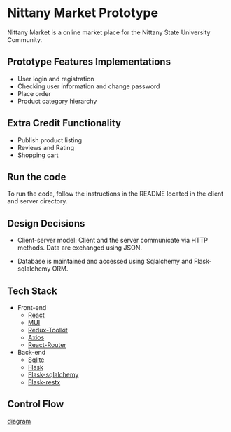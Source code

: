 # Nittany Market Prototype

Nittany Market is a online market place for the Nittany State University Community.

## Prototype Features Implementations

- User login and registration 
- Checking user information and change password 
- Place order
- Product category hierarchy

## Extra Credit Functionality
- Publish product listing
- Reviews and Rating
- Shopping cart

## Run the code

To run the code, follow the instructions in the README located in the client and server directory.

## Design Decisions
- Client-server model: Client and the server communicate via HTTP methods. Data are exchanged using JSON. 

- Database is maintained and accessed using Sqlalchemy and Flask-sqlalchemy ORM. 

## Tech Stack

- Front-end 
    - [React](https://reactjs.org/docs/getting-started.html)  
    - [MUI](https://mui.com/material-ui/getting-started/installation/)
    - [Redux-Toolkit](https://redux-toolkit.js.org/introduction/getting-started) 
    - [Axios](https://axios-http.com/docs/intro) 
    - [React-Router](https://v5.reactrouter.com/web/guides/quick-start)
- Back-end
    - [Sqlite](https://www.sqlite.org/docs.html)
    - [Flask](https://flask.palletsprojects.com/en/2.1.x/)
    - [Flask-sqlalchemy](https://flask-sqlalchemy.palletsprojects.com/en/2.x/) 
    - [Flask-restx](https://flask-restx.readthedocs.io/en/latest/)

## Control Flow 
<!-- Just pics will suffice -->
[diagram](https://drive.google.com/file/d/1KsmQa41D1jbPvK-rl8txC4n9d3Ii42i7/view?usp=sharing)
 